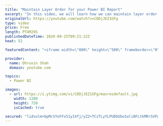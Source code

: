 ```yaml
---
title: "Maintain Layer Order for your Power BI Report"
excerpt: "In this video, we will learn how we can maintain layer order in Power BI. Sometimes, when we had added shapes or background images what happen is, if we click there by mistaken, it will be brought it to front and all of our visuals will overlap with the added shape.  This is very frustrating for the"
originalUrl: https://youtube.com/watch?v=CDDjJEZ1GFg
type: video
price: Free
length: PT4M29S
publishedDateTime: 2020-09-25T09:21:22Z
heat: 52

featuredContent: "<iframe width=\"800\" height=\"500\" frameborder=\"0\" src=\"https://www.youtube.com/embed/CDDjJEZ1GFg\" allow=\"accelerometer; autoplay; encrypted-media; gyroscope; picture-in-picture\" allowfullscreen></iframe>"

provider:
  name: Dhruvin Shah
  domain: youtube.com

topics:
  - Power BI

images:
  - url: https://i.ytimg.com/vi/CDDjJEZ1GFg/maxresdefault.jpg
    width: 1280
    height: 720
    isCached: true

secured: "lidvolm+bpMcSYoFFx51yI4fj/yZ2+TCzTLyYLPUDbUboIwliBFLtkMRrSXPge72dRXgzdL2ZyiSOR/93K6Uv72L3D+EDMyW3JCj4fhWKfHDx5JdDzidoCHQ0Fro/S6uShqnTYokR31/42RZCYbq/2KJza/1ntyaCh/LWTGuZ76UageS9CAoRDmaHQXD8nUsubZZQPp/ccMzwJETD64KWogmw4pir7tct5QEfsB/l0Qfvght23hUcRB+u9xK6WSx/svfbhFKsg8DMruskbpLHyQFAohTCNelaQ5KamVxy0CWTR+e1WaPQO7ciDOA7QXJ6u885ho4hhGs73o4R9BcQT5ChiSow1P8NeFrw0YZgwMv3mRArj5EhP1puJVrFE7eAm5avf+IyykVGJPPcjqaWSPi5aC4/6D/Wxi64mk3lV8=;GYoo/KOg2y1Fxw/6vnNGDQ=="
---
```


